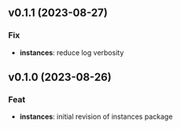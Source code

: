 ## v0.1.1 (2023-08-27)

### Fix

- **instances**: reduce log verbosity

## v0.1.0 (2023-08-26)

### Feat

- **instances**: initial revision of instances package
